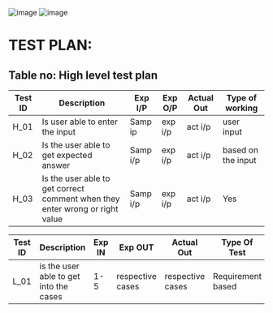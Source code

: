 ![image](file:///C:/Users/phani_000/Pictures/Screenshots/Screenshot%20(262).png)
![image](file:///C:/Users/phani_000/Pictures/Screenshots/Screenshot%20(261).png)

# TEST PLAN:
## Table no: High level test plan

| **Test ID** | **Description**                                              | **Exp I/P** | **Exp O/P** | **Actual Out** |**Type of working**  |    
|-------------|--------------------------------------------------------------|------------|-------------|----------------|------------------|
|  H_01       | Is user able to enter the input  |Samp ip|exp i/p| act i/p | user input |
|  H_02       | Is the user able to get expected answer| Samp i/p | exp i/p| act i/p  | based on the input |
|  H_03       | Is the user able to get correct comment when they enter wrong or right value| Samp i/p | exp i/p| act i/p  | Yes  |



| **Test ID** | **Description**                                              | **Exp IN** | **Exp OUT** | **Actual Out** |**Type Of Test**  |    
|-------------|--------------------------------------------------------------|------------|-------------|----------------|------------------|
|  L_01       | is the user able to get into the cases | 1-5 | respective cases | respective cases|Requirement based |
